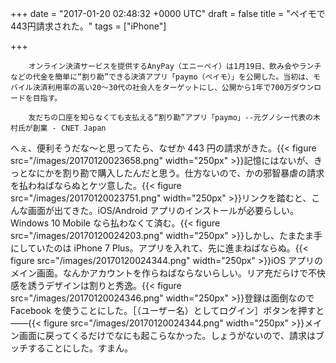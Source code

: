 
+++
date = "2017-01-20 02:48:32 +0000 UTC"
draft = false
title = "ペイモで443円請求された。"
tags = ["iPhone"]

+++
>
        オンライン決済サービスを提供するAnyPay（エニーペイ）は1月19日、飲み会やランチなどの代金を簡単に“割り勘”できる決済アプリ「paymo（ペイモ）」を公開した。当初は、モバイル決済利用率の高い20～30代の社会人をターゲットにし、公開から1年で700万ダウンロードを目指す。

        友だちの口座を知らなくても支払える“割り勘”アプリ「paymo」--元グノシー代表の木村氏が創業 - CNET Japan
    
へぇ、便利そうだな～と思ってたら、なぜか 443 円の請求がきた。{{< figure src="/images/20170120023658.png" width="250px" >}}記憶にはないが、きっとなにかを割り勘で購入したんだと思う。仕方ないので、かの邪智暴虐の請求を払わねばならぬとケツ意した。{{< figure src="/images/20170120023751.png" width="250px" >}}リンクを踏むと、こんな画面が出てきた。iOS/Android アプリのインストールが必要らしい。Windows 10 Mobile なら払わなくて済む。{{< figure src="/images/20170120024203.png" width="250px" >}}しかし、たまたま手にしていたのは iPhone 7 Plus。アプリを入れて、先に進まねばならぬ。{{< figure src="/images/20170120024344.png" width="250px" >}}iOS アプリのメイン画面。なんかアカウントを作らねばならないらしい。リア充だらけで不快感を誘うデザインは割りと秀逸。{{< figure src="/images/20170120024346.png" width="250px" >}}登録は面倒なので Facebook を使うことにした。［（ユーザー名）としてログイン］ボタンを押すと――{{< figure src="/images/20170120024344.png" width="250px" >}}メイン画面に戻ってくるだけでなにも起こらなかった。しょうがないので、請求はブッチすることにした。すまん。<br/>
 


